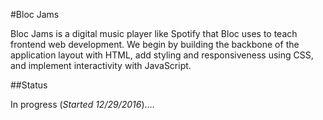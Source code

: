 #Bloc Jams

Bloc Jams is a digital music player like Spotify that Bloc uses to teach frontend web development. We begin by building the backbone of the application layout with HTML, add styling and responsiveness using CSS, and implement interactivity with JavaScript.

##Status

In progress (_Started 12/29/2016_)....
